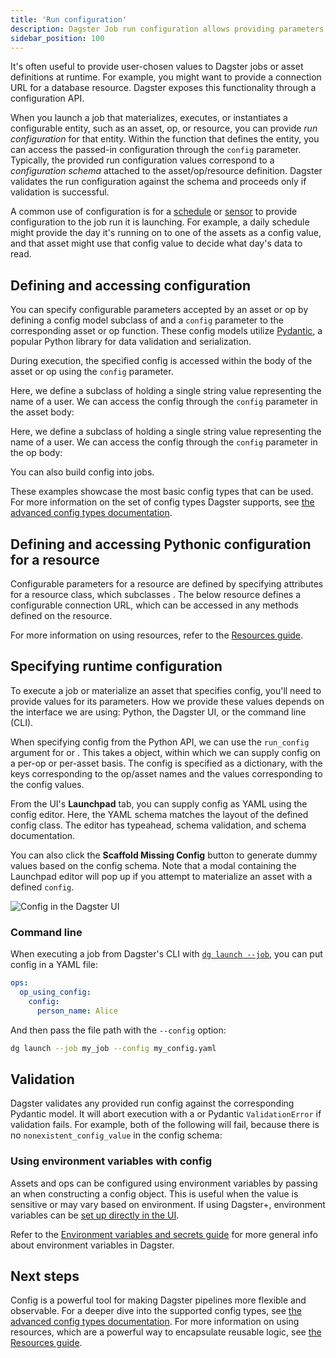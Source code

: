 ```yaml
---
title: 'Run configuration'
description: Dagster Job run configuration allows providing parameters to jobs at the time they're executed.
sidebar_position: 100
---
```


It's often useful to provide user-chosen values to Dagster jobs or asset definitions at runtime. For example, you might want to provide a connection URL for a database resource. Dagster exposes this functionality through a configuration API.

When you launch a job that materializes, executes, or instantiates a configurable entity, such as an asset, op, or resource, you can provide _run configuration_ for that entity. Within the function that defines the entity, you can access the passed-in configuration through the `config` parameter. Typically, the provided run configuration values correspond to a _configuration schema_ attached to the asset/op/resource definition. Dagster validates the run configuration against the schema and proceeds only if validation is successful.

A common use of configuration is for a [schedule](/guides/automate/schedules/) or [sensor](/guides/automate/sensors/) to provide configuration to the job run it is launching. For example, a daily schedule might provide the day it's running on to one of the assets as a config value, and that asset might use that config value to decide what day's data to read.

## Defining and accessing configuration

You can specify configurable parameters accepted by an asset or op by defining a config model subclass of <PyObject section="config" module="dagster" object="Config"/> and a `config` parameter to the corresponding asset or op function. These config models utilize [Pydantic](https://docs.pydantic.dev/), a popular Python library for data validation and serialization.

During execution, the specified config is accessed within the body of the asset or op using the `config` parameter.

<Tabs persistentKey="assetsorops">
<TabItem value="Using assets">

Here, we define a subclass of <PyObject section="config" module="dagster" object="Config"/> holding a single string value representing the name of a user. We can access the config through the `config` parameter in the asset body:

<CodeExample
  path="docs_snippets/docs_snippets/guides/dagster/pythonic_config/pythonic_config.py"
  title="src/my_project/defs/my_asset.py"
  startAfter="start_basic_asset_config"
  endBefore="end_basic_asset_config"
  dedent="4"
/>

</TabItem>
<TabItem value="Using ops and jobs">

Here, we define a subclass of <PyObject section="config" module="dagster" object="Config"/> holding a single string value representing the name of a user. We can access the config through the `config` parameter in the op body:

<CodeExample
  path="docs_snippets/docs_snippets/guides/dagster/pythonic_config/pythonic_config.py"
  title="src/my_project/defs/my_op.py"
  startAfter="start_basic_op_config"
  endBefore="end_basic_op_config"
/>

You can also build config into jobs.

</TabItem>
</Tabs>

These examples showcase the most basic config types that can be used. For more information on the set of config types Dagster supports, see [the advanced config types documentation](/guides/operate/configuration/advanced-config-types).

## Defining and accessing Pythonic configuration for a resource

Configurable parameters for a resource are defined by specifying attributes for a resource class, which subclasses <PyObject section="resources" module="dagster" object="ConfigurableResource"/>. The below resource defines a configurable connection URL, which can be accessed in any methods defined on the resource.

<CodeExample
  path="docs_snippets/docs_snippets/guides/dagster/pythonic_config/pythonic_config.py"
  title="src/my_project/defs/my_resource.py"
  startAfter="start_basic_resource_config"
  endBefore="end_basic_resource_config"
  dedent="4"
/>

For more information on using resources, refer to the [Resources guide](/guides/build/external-resources).

## Specifying runtime configuration

To execute a job or materialize an asset that specifies config, you'll need to provide values for its parameters. How we provide these values depends on the interface we are using: Python, the Dagster UI, or the command line (CLI).

<Tabs persistentKey="configtype">
<TabItem value="Python">

When specifying config from the Python API, we can use the `run_config` argument for <PyObject section="jobs" module="dagster" object="JobDefinition.execute_in_process" /> or <PyObject section="execution" module="dagster" object="materialize"/>. This takes a <PyObject section="config" module="dagster" object="RunConfig"/> object, within which we can supply config on a per-op or per-asset basis. The config is specified as a dictionary, with the keys corresponding to the op/asset names and the values corresponding to the config values.

<CodeExample
  path="docs_snippets/docs_snippets/guides/dagster/pythonic_config/pythonic_config.py"
  title="src/my_project/defs/my_job.py"
  startAfter="start_execute_with_config"
  endBefore="end_execute_with_config"
  dedent="4"
/>

</TabItem>
<TabItem value="Dagster UI">

From the UI's **Launchpad** tab, you can supply config as YAML using the config editor. Here, the YAML schema matches the layout of the defined config class. The editor has typeahead, schema validation, and schema documentation.

You can also click the **Scaffold Missing Config** button to generate dummy values based on the config schema. Note that a modal containing the Launchpad editor will pop up if you attempt to materialize an asset with a defined `config`.

![Config in the Dagster UI](/images/guides/operate/config-ui.png)

</TabItem>
<TabItem value="Command line">

### Command line

When executing a job from Dagster's CLI with [`dg launch --job`](/api/dg/dg-cli#cmdoption-dg-launch-job), you can put config in a YAML file:

```YAML file=/concepts/configuration/good.yaml
ops:
  op_using_config:
    config:
      person_name: Alice
```

And then pass the file path with the `--config` option:

```bash
dg launch --job my_job --config my_config.yaml
```

</TabItem>
</Tabs>

## Validation

Dagster validates any provided run config against the corresponding Pydantic model. It will abort execution with a <PyObject section="errors" module="dagster" object="DagsterInvalidConfigError"/> or Pydantic `ValidationError` if validation fails. For example, both of the following will fail, because there is no `nonexistent_config_value` in the config schema:

<CodeExample
  path="docs_snippets/docs_snippets/guides/dagster/pythonic_config/pythonic_config.py"
  title="src/my_project/defs/my_job.py"
  startAfter="start_execute_with_bad_config"
  endBefore="end_execute_with_bad_config"
  dedent="4"
/>

### Using environment variables with config

Assets and ops can be configured using environment variables by passing an <PyObject section="resources" module="dagster" object="EnvVar" /> when constructing a config object. This is useful when the value is sensitive or may vary based on environment. If using Dagster+, environment variables can be [set up directly in the UI](/guides/operate/configuration/using-environment-variables-and-secrets).

<CodeExample
  path="docs_snippets/docs_snippets/guides/dagster/pythonic_config/pythonic_config.py"
  title="src/my_project/defs/my_job.py"
  startAfter="start_execute_with_config_envvar"
  endBefore="end_execute_with_config_envvar"
  dedent="4"
/>

Refer to the [Environment variables and secrets guide](/guides/operate/configuration/using-environment-variables-and-secrets) for more general info about environment variables in Dagster.

## Next steps

Config is a powerful tool for making Dagster pipelines more flexible and observable. For a deeper dive into the supported config types, see [the advanced config types documentation](/guides/operate/configuration/advanced-config-types). For more information on using resources, which are a powerful way to encapsulate reusable logic, see [the Resources guide](/guides/build/external-resources).
